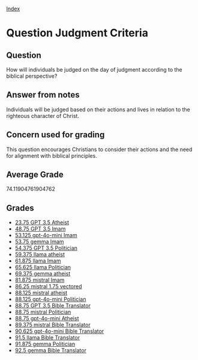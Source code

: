 
[Index](../../index.md)
# Question Judgment Criteria
## Question
How will individuals be judged on the day of judgment according to the biblical perspective?

## Answer from notes
Individuals will be judged based on their actions and lives in relation to the righteous character of Christ.

## Concern used for grading
This question encourages Christians to consider their actions and the need for alignment with biblical principles.

## Average Grade
74.11904761904762

## Grades
 * [23.75 GPT 3.5 Atheist](../answers/GPT_3.5_Atheist/Judgment_Criteria.md)
 * [48.75 GPT 3.5 Imam](../answers/GPT_3.5_Imam/Judgment_Criteria.md)
 * [53.125 gpt-4o-mini Imam](../answers/gpt-4o-mini_Imam/Judgment_Criteria.md)
 * [53.75 gemma Imam](../answers/gemma_Imam/Judgment_Criteria.md)
 * [54.375 GPT 3.5 Politician](../answers/GPT_3.5_Politician/Judgment_Criteria.md)
 * [59.375 llama atheist](../answers/llama_atheist/Judgment_Criteria.md)
 * [61.875 llama Imam](../answers/llama_Imam/Judgment_Criteria.md)
 * [65.625 llama Politician](../answers/llama_Politician/Judgment_Criteria.md)
 * [69.375 gemma atheist](../answers/gemma_atheist/Judgment_Criteria.md)
 * [81.875 mistral Imam](../answers/mistral_Imam/Judgment_Criteria.md)
 * [86.25 mistral 1.75 vectored](../answers/mistral_1.75_vectored/Judgment_Criteria.md)
 * [88.125 mistral atheist](../answers/mistral_atheist/Judgment_Criteria.md)
 * [88.125 gpt-4o-mini Politician](../answers/gpt-4o-mini_Politician/Judgment_Criteria.md)
 * [88.75 GPT 3.5 Bible Translator](../answers/GPT_3.5_Bible_Translator/Judgment_Criteria.md)
 * [88.75 mistral Politician](../answers/mistral_Politician/Judgment_Criteria.md)
 * [88.75 gpt-4o-mini Atheist](../answers/gpt-4o-mini_Atheist/Judgment_Criteria.md)
 * [89.375 mistral Bible Translator](../answers/mistral_Bible_Translator/Judgment_Criteria.md)
 * [90.625 gpt-4o-mini Bible Translator](../answers/gpt-4o-mini_Bible_Translator/Judgment_Criteria.md)
 * [91.5 llama Bible Translator](../answers/llama_Bible_Translator/Judgment_Criteria.md)
 * [91.875 gemma Politician](../answers/gemma_Politician/Judgment_Criteria.md)
 * [92.5 gemma Bible Translator](../answers/gemma_Bible_Translator/Judgment_Criteria.md)
